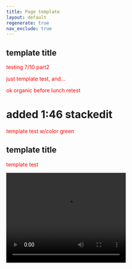 ```yaml
---
title: Page template
layout: default
regenerate: true
nav_exclude: true
---  
```


<head>
<meta name="jimvar" value="1">
<link rel="stylesheet"  href="../oahuv1/images/styletest.css">

<style>  

p {color:  red;}  
</style>  
</head>


## template title

testing 7/10 part2

just template test,  and...  

ok organic before lunch retest

<h1>added 1:46 stackedit</h1>

<p class="greentext">template test w/color green</p>

## template title


template test 
<p>
<video width="320" height="240" controls>
<source src="../oahuv1/images/kaala.webm" type="video/webm">
  Your browser does not support the video tag.
</video>
</p>
<!--stackedit_data:
eyJoaXN0b3J5IjpbLTIwNDQwNzc1OTEsLTc1NDY1ODQ5NywtMT
gyMzExOTkyNCwxNDE1NjA4NTM4LC0zMjM1NTMwNzcsLTExMTYy
MTk1OTQsNjQzNzU3NjkzLC0xMjUyMjExMDA4XX0=
-->
